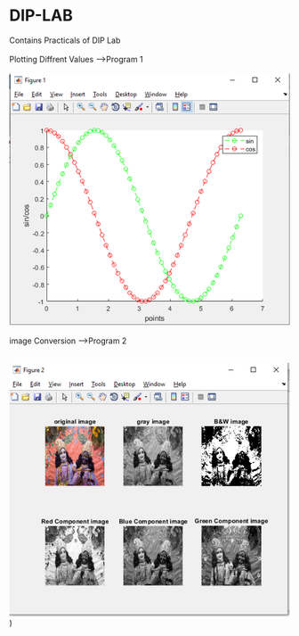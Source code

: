 # DIP-LAB
Contains Practicals of DIP Lab <br /><br/>
Plotting Diffrent Values -->Program 1 <br/><br/>
![Output Image](https://github.com/codewithbenny/DIP-LAB/blob/main/p2.PNG)<br/><br/>
image Conversion -->Program 2 <br/><br/>

![Output Image](https://github.com/codewithbenny/DIP-LAB/blob/main/p1Output.PNG)
)

